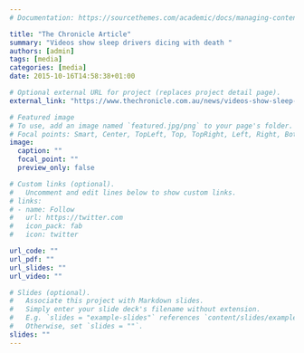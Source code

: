 ```yaml
---
# Documentation: https://sourcethemes.com/academic/docs/managing-content/

title: "The Chronicle Article"
summary: "Videos show sleep drivers dicing with death "
authors: [admin]
tags: [media]
categories: [media]
date: 2015-10-16T14:58:38+01:00

# Optional external URL for project (replaces project detail page).
external_link: "https://www.thechronicle.com.au/news/videos-show-sleep-drivers-dicing-death/2809353/"

# Featured image
# To use, add an image named `featured.jpg/png` to your page's folder.
# Focal points: Smart, Center, TopLeft, Top, TopRight, Left, Right, BottomLeft, Bottom, BottomRight.
image:
  caption: ""
  focal_point: ""
  preview_only: false

# Custom links (optional).
#   Uncomment and edit lines below to show custom links.
# links:
# - name: Follow
#   url: https://twitter.com
#   icon_pack: fab
#   icon: twitter

url_code: ""
url_pdf: ""
url_slides: ""
url_video: ""

# Slides (optional).
#   Associate this project with Markdown slides.
#   Simply enter your slide deck's filename without extension.
#   E.g. `slides = "example-slides"` references `content/slides/example-slides.md`.
#   Otherwise, set `slides = ""`.
slides: ""
---
```

